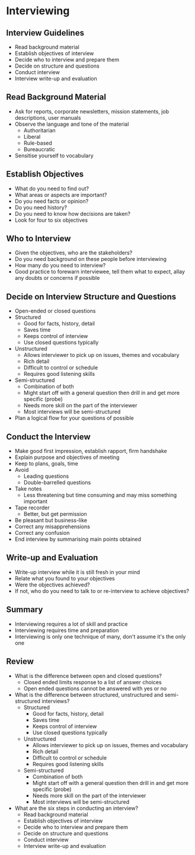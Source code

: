 # Interviewing

## Interview Guidelines

- Read background material
- Establish objectives of interview
- Decide who to interview and prepare them
- Decide on structure and questions
- Conduct interview
- Interview write-up and evaluation

## Read Background Material

- Ask for reports, corporate newsletters, mission statements, job descriptions, user manuals
- Observe the language and tone of the material
	- Authoritarian
	- Liberal
	- Rule-based
	- Bureaucratic
- Sensitise yourself to vocabulary

## Establish Objectives

- What do you need to find out?
- What areas or aspects are important?
- Do you need facts or opinion?
- Do you need history?
- Do you need to know how decisions are taken?
- Look for four to six objectives

## Who to Interview

- Given the objectives, who are the stakeholders?
- Do you need background on these people before interviewing
- How many do you need to interview?
- Good practice to forewarn interviewee, tell them what to expect, allay any doubts or concerns if possible

## Decide on Interview Structure and Questions

- Open-ended or closed questions
- Structured
	- Good for facts, history, detail
	- Saves time
	- Keeps control of interview
	- Use closed questions typically
- Unstructured
	- Allows interviewer to pick up on issues, themes and vocabulary
	- Rich detail
	- Difficult to control or schedule
	- Requires good listening skills
- Semi-structured
	- Combination of both
	- Might start off with a general question then drill in and get more specific (probe)
	- Needs more skill on the part of the interviewer
	- Most interviews will be semi-structured
- Plan a logical flow for your questions of possible

## Conduct the Interview

- Make good first impression, establish rapport, firm handshake
- Explain purpose and objectives of meeting
- Keep to plans, goals, time
- Avoid
	- Leading questions
	- Double-barrelled questions
- Take notes
	- Less threatening but time consuming and may miss something important
- Tape recorder
	- Better, but get permission
- Be pleasant but business-like
- Correct any misapprehensions
- Correct any confusion
- End interview by summarising main points obtained

## Write-up and Evaluation

- Write-up interview while it is still fresh in your mind
- Relate what you found to your objectives
- Were the objectives achieved?
- If not, who do you need to talk to or re-interview to achieve objectives?

## Summary

- Interviewing requires a lot of skill and practice
- Interviewing requires time and preparation
- Interviewing is only one technique of many, don't assume it's the only one

## Review

- What is the difference between open and closed questions?
	- Closed ended limits response to a list of answer choices
	- Open ended questions cannot be answered with yes or no
- What is the difference between structured, unstructured and semi-structured interviews?
	- Structured
		- Good for facts, history, detail
		- Saves time
		- Keeps control of interview
		- Use closed questions typically
	- Unstructured
		- Allows interviewer to pick up on issues, themes and vocabulary
		- Rich detail
		- Difficult to control or schedule
		- Requires good listening skills
	- Semi-structured
		- Combination of both
		- Might start off with a general question then drill in and get more specific (probe)
		- Needs more skill on the part of the interviewer
		- Most interviews will be semi-structured
- What are the six steps in conducting an interview?
	- Read background material
	- Establish objectives of interview
	- Decide who to interview and prepare them
	- Decide on structure and questions
	- Conduct interview
	- Interview write-up and evaluation